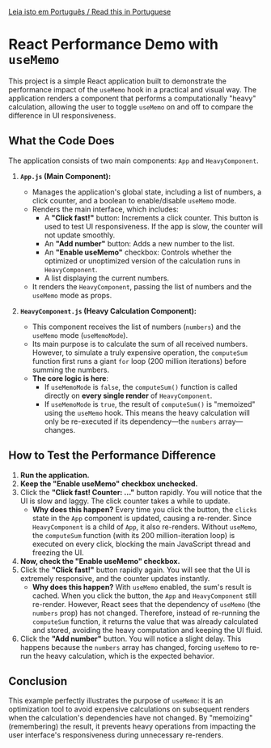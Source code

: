 [Leia isto em Português / Read this in Portuguese](README.pt-BR.md)

# React Performance Demo with `useMemo`

This project is a simple React application built to demonstrate the performance impact of the `useMemo` hook in a practical and visual way. The application renders a component that performs a computationally "heavy" calculation, allowing the user to toggle `useMemo` on and off to compare the difference in UI responsiveness.

## What the Code Does

The application consists of two main components: `App` and `HeavyComponent`.

1.  **`App.js` (Main Component):**

    - Manages the application's global state, including a list of numbers, a click counter, and a boolean to enable/disable `useMemo` mode.
    - Renders the main interface, which includes:
      - A **"Click fast!"** button: Increments a click counter. This button is used to test UI responsiveness. If the app is slow, the counter will not update smoothly.
      - An **"Add number"** button: Adds a new number to the list.
      - An **"Enable useMemo"** checkbox: Controls whether the optimized or unoptimized version of the calculation runs in `HeavyComponent`.
      - A list displaying the current numbers.
    - It renders the `HeavyComponent`, passing the list of numbers and the `useMemo` mode as props.

2.  **`HeavyComponent.js` (Heavy Calculation Component):**
    - This component receives the list of numbers (`numbers`) and the `useMemo` mode (`useMemoMode`).
    - Its main purpose is to calculate the sum of all received numbers. However, to simulate a truly expensive operation, the `computeSum` function first runs a giant `for` loop (200 million iterations) before summing the numbers.
    - **The core logic is here**:
      - If `useMemoMode` is `false`, the `computeSum()` function is called directly on **every single render** of `HeavyComponent`.
      - If `useMemoMode` is `true`, the result of `computeSum()` is "memoized" using the `useMemo` hook. This means the heavy calculation will only be re-executed if its dependency—the `numbers` array—changes.

## How to Test the Performance Difference

1.  **Run the application.**
2.  **Keep the "Enable useMemo" checkbox unchecked.**
3.  Click the **"Click fast! Counter: ..."** button rapidly. You will notice that the UI is slow and laggy. The click counter takes a while to update.
    - **Why does this happen?** Every time you click the button, the `clicks` state in the `App` component is updated, causing a re-render. Since `HeavyComponent` is a child of `App`, it also re-renders. Without `useMemo`, the `computeSum` function (with its 200 million-iteration loop) is executed on every click, blocking the main JavaScript thread and freezing the UI.
4.  **Now, check the "Enable useMemo" checkbox.**
5.  Click the **"Click fast!"** button rapidly again. You will see that the UI is extremely responsive, and the counter updates instantly.
    - **Why does this happen?** With `useMemo` enabled, the sum's result is cached. When you click the button, the `App` and `HeavyComponent` still re-render. However, React sees that the dependency of `useMemo` (the `numbers` prop) has not changed. Therefore, instead of re-running the `computeSum` function, it returns the value that was already calculated and stored, avoiding the heavy computation and keeping the UI fluid.
6.  Click the **"Add number"** button. You will notice a slight delay. This happens because the `numbers` array has changed, forcing `useMemo` to re-run the heavy calculation, which is the expected behavior.

## Conclusion

This example perfectly illustrates the purpose of `useMemo`: it is an optimization tool to avoid expensive calculations on subsequent renders when the calculation's dependencies have not changed. By "memoizing" (remembering) the result, it prevents heavy operations from impacting the user interface's responsiveness during unnecessary re-renders.
